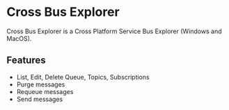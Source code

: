 # Cross Bus Explorer
Cross Bus Explorer is a Cross Platform Service Bus Explorer (Windows and MacOS).

## Features

- List, Edit, Delete Queue, Topics, Subscriptions
- Purge messages
- Requeue messages
- Send messages
